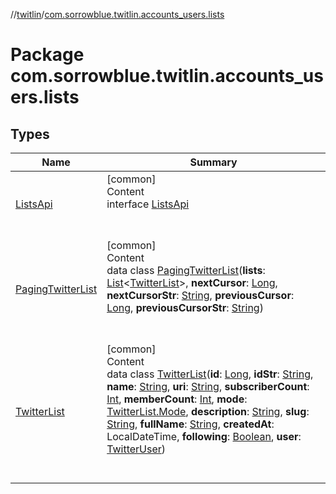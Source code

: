 //[twitlin](../index.md)/[com.sorrowblue.twitlin.accounts_users.lists](index.md)



# Package com.sorrowblue.twitlin.accounts_users.lists  


## Types  
  
|  Name|  Summary| 
|---|---|
| <a name="com.sorrowblue.twitlin.accounts_users.lists/ListsApi///PointingToDeclaration/"></a>[ListsApi](-lists-api/index.md)| <a name="com.sorrowblue.twitlin.accounts_users.lists/ListsApi///PointingToDeclaration/"></a>[common]  <br>Content  <br>interface [ListsApi](-lists-api/index.md)  <br><br><br>
| <a name="com.sorrowblue.twitlin.accounts_users.lists/PagingTwitterList///PointingToDeclaration/"></a>[PagingTwitterList](-paging-twitter-list/index.md)| <a name="com.sorrowblue.twitlin.accounts_users.lists/PagingTwitterList///PointingToDeclaration/"></a>[common]  <br>Content  <br>data class [PagingTwitterList](-paging-twitter-list/index.md)(**lists**: [List](https://kotlinlang.org/api/latest/jvm/stdlib/kotlin.collections/-list/index.html)<[TwitterList](-twitter-list/index.md)>, **nextCursor**: [Long](https://kotlinlang.org/api/latest/jvm/stdlib/kotlin/-long/index.html), **nextCursorStr**: [String](https://kotlinlang.org/api/latest/jvm/stdlib/kotlin/-string/index.html), **previousCursor**: [Long](https://kotlinlang.org/api/latest/jvm/stdlib/kotlin/-long/index.html), **previousCursorStr**: [String](https://kotlinlang.org/api/latest/jvm/stdlib/kotlin/-string/index.html))  <br><br><br>
| <a name="com.sorrowblue.twitlin.accounts_users.lists/TwitterList///PointingToDeclaration/"></a>[TwitterList](-twitter-list/index.md)| <a name="com.sorrowblue.twitlin.accounts_users.lists/TwitterList///PointingToDeclaration/"></a>[common]  <br>Content  <br>data class [TwitterList](-twitter-list/index.md)(**id**: [Long](https://kotlinlang.org/api/latest/jvm/stdlib/kotlin/-long/index.html), **idStr**: [String](https://kotlinlang.org/api/latest/jvm/stdlib/kotlin/-string/index.html), **name**: [String](https://kotlinlang.org/api/latest/jvm/stdlib/kotlin/-string/index.html), **uri**: [String](https://kotlinlang.org/api/latest/jvm/stdlib/kotlin/-string/index.html), **subscriberCount**: [Int](https://kotlinlang.org/api/latest/jvm/stdlib/kotlin/-int/index.html), **memberCount**: [Int](https://kotlinlang.org/api/latest/jvm/stdlib/kotlin/-int/index.html), **mode**: [TwitterList.Mode](-twitter-list/-mode/index.md), **description**: [String](https://kotlinlang.org/api/latest/jvm/stdlib/kotlin/-string/index.html), **slug**: [String](https://kotlinlang.org/api/latest/jvm/stdlib/kotlin/-string/index.html), **fullName**: [String](https://kotlinlang.org/api/latest/jvm/stdlib/kotlin/-string/index.html), **createdAt**: LocalDateTime, **following**: [Boolean](https://kotlinlang.org/api/latest/jvm/stdlib/kotlin/-boolean/index.html), **user**: [TwitterUser](../com.sorrowblue.twitlin.objects/-twitter-user/index.md))  <br><br><br>

